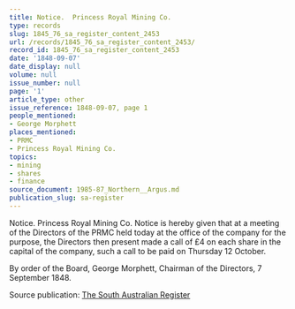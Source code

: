 ```yaml
---
title: Notice.  Princess Royal Mining Co.
type: records
slug: 1845_76_sa_register_content_2453
url: /records/1845_76_sa_register_content_2453/
record_id: 1845_76_sa_register_content_2453
date: '1848-09-07'
date_display: null
volume: null
issue_number: null
page: '1'
article_type: other
issue_reference: 1848-09-07, page 1
people_mentioned:
- George Morphett
places_mentioned:
- PRMC
- Princess Royal Mining Co.
topics:
- mining
- shares
- finance
source_document: 1985-87_Northern__Argus.md
publication_slug: sa-register
---
```


Notice.  Princess Royal Mining Co.  Notice is hereby given that at a meeting of the Directors of the PRMC held today at the office of the company for the purpose, the Directors then present made a call of £4 on each share in the capital of the company, such a call to be paid on Thursday 12 October.

By order of the Board, George Morphett, Chairman of the Directors, 7 September 1848.

Source publication: [The South Australian Register](/publications/sa-register/)
